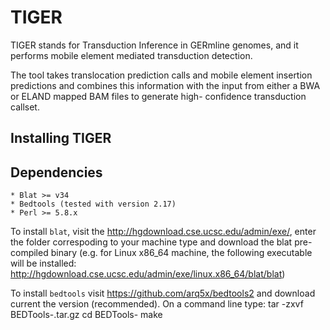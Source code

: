 # TIGER
TIGER stands for Transduction Inference in GERmline genomes, 
and it performs mobile element mediated transduction detection.

The tool takes translocation prediction calls and mobile element 
insertion predictions and combines this information with the input 
from either a BWA or ELAND mapped BAM files to generate high-
confidence transduction callset.

Installing TIGER
----------------



Dependencies
------------

	* Blat >= v34
	* Bedtools (tested with version 2.17)
	* Perl >= 5.8.x

To install `blat`, visit the http://hgdownload.cse.ucsc.edu/admin/exe/, 
enter the folder correspoding to your machine type and download the 
blat pre-compiled binary (e.g. for Linux x86_64 machine, the following 
executable will be installed:
http://hgdownload.cse.ucsc.edu/admin/exe/linux.x86_64/blat/blat)

To install `bedtools` visit https://github.com/arq5x/bedtools2 and
download current the version (recommended). On a command line type:
  tar -zxvf BEDTools-<version>.tar.gz
  cd BEDTools-<version>
  make


